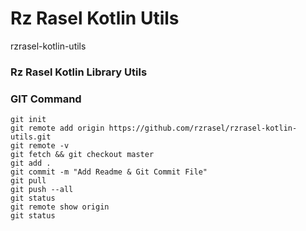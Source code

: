 # Rz Rasel Kotlin Utils
rzrasel-kotlin-utils

### Rz Rasel Kotlin Library Utils

### GIT Command
```git_command
git init
git remote add origin https://github.com/rzrasel/rzrasel-kotlin-utils.git
git remote -v
git fetch && git checkout master
git add .
git commit -m "Add Readme & Git Commit File"
git pull
git push --all
git status
git remote show origin
git status
```